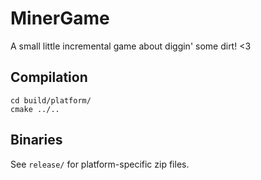 # MinerGame

A small little incremental game about diggin' some dirt! <3

## Compilation

```
cd build/platform/
cmake ../..
```

## Binaries

See `release/` for platform-specific zip files.